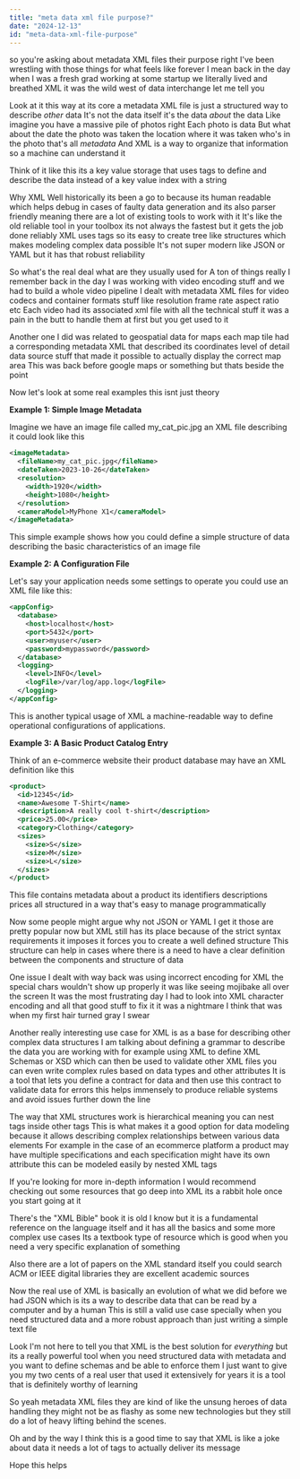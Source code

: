```yaml
---
title: "meta data xml file purpose?"
date: "2024-12-13"
id: "meta-data-xml-file-purpose"
---
```


 so you're asking about metadata XML files their purpose right I've been wrestling with those things for what feels like forever I mean back in the day when I was a fresh grad working at some startup we literally lived and breathed XML it was the wild west of data interchange let me tell you

Look at it this way at its core a metadata XML file is just a structured way to describe *other* data It's not the data itself it's the data *about* the data Like imagine you have a massive pile of photos right Each photo is data But what about the date the photo was taken the location where it was taken who's in the photo that's all *metadata* And XML is a way to organize that information so a machine can understand it

Think of it like this its a key value storage that uses tags to define and describe the data instead of a key value index with a string

Why XML Well historically its been a go to because its human readable which helps debug in cases of faulty data generation and its also parser friendly meaning there are a lot of existing tools to work with it It's like the old reliable tool in your toolbox its not always the fastest but it gets the job done reliably XML uses tags so its easy to create tree like structures which makes modeling complex data possible It's not super modern like JSON or YAML but it has that robust reliability

So what's the real deal what are they usually used for A ton of things really I remember back in the day I was working with video encoding stuff and we had to build a whole video pipeline I dealt with metadata XML files for video codecs and container formats stuff like resolution frame rate aspect ratio etc Each video had its associated xml file with all the technical stuff it was a pain in the butt to handle them at first but you get used to it

Another one I did was related to geospatial data for maps each map tile had a corresponding metadata XML that described its coordinates level of detail data source stuff that made it possible to actually display the correct map area This was back before google maps or something but thats beside the point

Now let's look at some real examples this isnt just theory

**Example 1: Simple Image Metadata**

Imagine we have an image file called my_cat_pic.jpg an XML file describing it could look like this

```xml
<imageMetadata>
  <fileName>my_cat_pic.jpg</fileName>
  <dateTaken>2023-10-26</dateTaken>
  <resolution>
    <width>1920</width>
    <height>1080</height>
  </resolution>
  <cameraModel>MyPhone X1</cameraModel>
</imageMetadata>
```

This simple example shows how you could define a simple structure of data describing the basic characteristics of an image file

**Example 2: A Configuration File**

Let's say your application needs some settings to operate you could use an XML file like this:

```xml
<appConfig>
  <database>
    <host>localhost</host>
    <port>5432</port>
    <user>myuser</user>
    <password>mypassword</password>
  </database>
  <logging>
    <level>INFO</level>
    <logFile>/var/log/app.log</logFile>
  </logging>
</appConfig>
```

This is another typical usage of XML a machine-readable way to define operational configurations of applications.

**Example 3: A Basic Product Catalog Entry**

Think of an e-commerce website their product database may have an XML definition like this

```xml
<product>
  <id>12345</id>
  <name>Awesome T-Shirt</name>
  <description>A really cool t-shirt</description>
  <price>25.00</price>
  <category>Clothing</category>
  <sizes>
    <size>S</size>
    <size>M</size>
    <size>L</size>
  </sizes>
</product>
```

This file contains metadata about a product its identifiers descriptions prices all structured in a way that's easy to manage programmatically

Now some people might argue why not JSON or YAML I get it those are pretty popular now but XML still has its place because of the strict syntax requirements it imposes it forces you to create a well defined structure This structure can help in cases where there is a need to have a clear definition between the components and structure of data

One issue I dealt with way back was using incorrect encoding for XML the special chars wouldn't show up properly it was like seeing mojibake all over the screen It was the most frustrating day I had to look into XML character encoding and all that good stuff to fix it it was a nightmare I think that was when my first hair turned gray I swear

Another really interesting use case for XML is as a base for describing other complex data structures I am talking about defining a grammar to describe the data you are working with for example using XML to define XML Schemas or XSD which can then be used to validate other XML files you can even write complex rules based on data types and other attributes It is a tool that lets you define a contract for data and then use this contract to validate data for errors this helps immensely to produce reliable systems and avoid issues further down the line

The way that XML structures work is hierarchical meaning you can nest tags inside other tags This is what makes it a good option for data modeling because it allows describing complex relationships between various data elements For example in the case of an ecommerce platform a product may have multiple specifications and each specification might have its own attribute this can be modeled easily by nested XML tags

If you're looking for more in-depth information I would recommend checking out some resources that go deep into XML its a rabbit hole once you start going at it

There's the "XML Bible" book it is old I know but it is a fundamental reference on the language itself and it has all the basics and some more complex use cases Its a textbook type of resource which is good when you need a very specific explanation of something

Also there are a lot of papers on the XML standard itself you could search ACM or IEEE digital libraries they are excellent academic sources

Now the real use of XML is basically an evolution of what we did before we had JSON which is its a way to describe data that can be read by a computer and by a human This is still a valid use case specially when you need structured data and a more robust approach than just writing a simple text file

Look I'm not here to tell you that XML is the best solution for *everything* but its a really powerful tool when you need structured data with metadata and you want to define schemas and be able to enforce them I just want to give you my two cents of a real user that used it extensively for years it is a tool that is definitely worthy of learning

So yeah metadata XML files they are kind of like the unsung heroes of data handling they might not be as flashy as some new technologies but they still do a lot of heavy lifting behind the scenes.

Oh and by the way I think this is a good time to say that XML is like a joke about data it needs a lot of tags to actually deliver its message

Hope this helps
